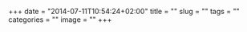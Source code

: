 +++
date = "2014-07-11T10:54:24+02:00"
title = ""
slug = ""
tags = ""
categories = ""
image = ""
+++
